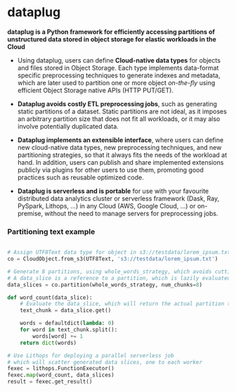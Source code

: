 # dataplug

**dataplug is a Python framework for efficiently accessing partitions of unstructured data stored in object storage for elastic workloads in the Cloud**

- Using dataplug, users can define **Cloud-native data types** for objects and files stored in Object Storage. Each type implements data-format specific preprocessing techniques to generate indexes and metadata, which are later used to partition one or more object *on-the-fly* using efficient Object Storage native APIs (HTTP PUT/GET).

- **Dataplug avoids costly ETL preprocessing jobs**, such as generating static partitions of a dataset. Static partitions are not ideal, as it imposes an arbitrary partition size that does not fit all workloads, or it may also involve potentially duplicated data.

- **Dataplug implements an extensible interface**, where users can define new cloud-native data types, new preprocessing techniques, and new partitioning strategies, so that it always fits the needs of the workload at hand. In addition, users can publish and share implemented extensions publicly via plugins for other users to use them, promoting good practices such as reusable optimized code.

- **Dataplug is serverless and is portable** for use with your favourite distributed data analytics cluster or serverless framework (Dask, Ray, PySpark, Lithops, ...) in any Cloud (AWS, Google Cloud, ...) or on-premise, without the need to manage servers for preprocessing jobs.

### Partitioning text example

```python

# Assign UTF8Text data type for object in s3://testdata/lorem_ipsum.txt
co = CloudObject.from_s3(UTF8Text, 's3://testdata/lorem_ipsum.txt')

# Generate 8 partitions, using whole_words_strategy, which avoids cutting words in half
# A data_slice is a reference to a partition, which is lazily evaluated
data_slices = co.partition(whole_words_strategy, num_chunks=8)

def word_count(data_slice):
    # Evaluate the data_slice, which will return the actual partition text
    text_chunk = data_slice.get()

    words = defaultdict(lambda: 0)
    for word in text_chunk.split():
        words[word] += 1
    return dict(words)

# Use Lithops for deploying a parallel serverless job
# which will scatter generated data slices, one to each worker 
fexec = lithops.FunctionExecutor()
fexec.map(word_count, data_slices)
result = fexec.get_result()
```



